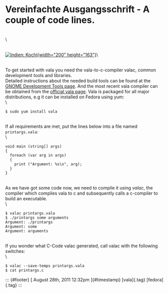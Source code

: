 Vereinfachte Ausgangsschrift - A couple of code lines.
======================================================

\
\

\
[![Indien:
Kochi](http://upload.wikimedia.org/wikipedia/commons/5/57/Vereinfachte_Ausgangsschrift.png){width="200"
height="163"}](http://upload.wikimedia.org/wikipedia/commons/5/57/Vereinfachte_Ausgangsschrift.png "Wikimedia: Vereinfachte Ausgangsschrift")\

\
To get started with vala you need the vala-to-c-compiler valac, common
development tools and libraries.\
Detailed instructions about the needed build tools can be found at the
[GNOME Development Tools
page](https://live.gnome.org/DeveloperTools/Installation). And the most
recent vala compiler can be obtained from the [official vala
page](https://live.gnome.org/Vala). Vala is packaged for all major
distributions, e.g it can be installed on Fedora using yum:\
\

``` {.brush:bash}
$ sudo yum install vala
```

\
If all requirements are met, put the lines below into a file named
`printargs.vala`:\
\

``` {.brush:csharp}
void main (string[] args)
{
  foreach (var arg in args)
  {
    print ("Argument: %s\n", arg);
  }
}
```

\
As we have got some code now, we need to compile it using *valac*, the
compiler which compiles vala to c and subsequently calls a c-compiler to
build an executable.\
\

``` {.brush:bash}
$ valac printargs.vala
$ ./printargs some arguments
Argument: ./printargs
Argument: some
Argument: arguments
```

\
If you wonder what C-Code valac generated, call valac with the following
switches:\
\

``` {.brush:bash}
$ valac --save-temps printargs.vala
$ cat printargs.c
```

::: {#footer}
[ August 28th, 2011 12:32pm ]{#timestamp} [vala]{.tag} [fedora]{.tag}
:::
